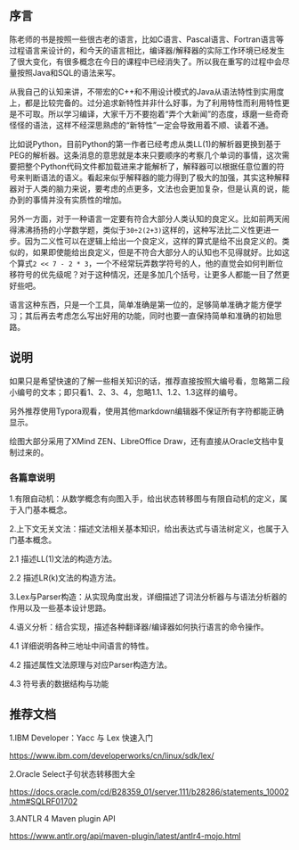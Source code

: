 ## 序言

陈老师的书是按照一些很古老的语言，比如C语言、Pascal语言、Fortran语言等过程语言来设计的，和今天的语言相比，编译器/解释器的实际工作环境已经发生了很大变化，有很多概念在今日的课程中已经消失了。所以我在重写的过程中会尽量按照Java和SQL的语法来写。

从我自己的认知来讲，不带宏的C++和不用设计模式的Java从语法特性到实用度上，都是比较完备的。过分追求新特性并非什么好事，为了利用特性而利用特性更是不可取。所以学习编译，大家千万不要抱着“弄个大新闻”的态度，琢磨一些奇奇怪怪的语法，这样不经深思熟虑的“新特性”一定会导致用着不顺、读着不通。

比如说Python，目前Python的第一作者已经考虑从类LL(1)的解析器更换到基于PEG的解析器。这条消息的意思就是本来只要顺序的考察几个单词的事情，这次需要把整个Python代码文件都加载进来才能解析了，解释器可以根据任意位置的符号来判断语法的语义。看起来似乎解释器的能力得到了极大的加强，其实这种解释器对于人类的脑力来说，要考虑的点更多，文法也会更加复杂，但是认真的说，能办到的事情并没有实质性的增加。

另外一方面，对于一种语言一定要有符合大部分人类认知的良定义。比如前两天闹得沸沸扬扬的小学数学题，类似于`30÷2(2+3)`这样的，这种写法比二义性更进一步。因为二义性可以在逻辑上给出一个良定义，这样的算式是给不出良定义的。类似的，如果即使能给出良定义，但是不符合大部分人的认知也不见得就好。比如这个算式`2 << 7 - 2 * 3`，一个不经常玩弄数学符号的人，他的直觉会如何判断位移符号的优先级呢？对于这种情况，还是多加几个括号，让更多人都能一目了然更好些吧。

语言这种东西，只是一个工具，简单准确是第一位的，足够简单准确才能方便学习；其后再去考虑怎么写出好用的功能，同时也要一直保持简单和准确的初始思路。

## 说明

如果只是希望快速的了解一些相关知识的话，推荐直接按照大编号看，忽略第二段小编号的文本；即只看1、2、3、4，忽略1.1、1.2、1.3这样的编号。

另外推荐使用Typora观看，使用其他markdown编辑器不保证所有字符都能正确显示。

绘图大部分采用了XMind ZEN、LibreOffice Draw，还有直接从Oracle文档中复制过来的。

### 各篇章说明

1.有限自动机：从数学概念有向图入手，给出状态转移图与有限自动机的定义，属于入门基本概念。

2.上下文无关文法：描述文法相关基本知识，给出表达式与语法树定义，也属于入门基本概念。

2.1 描述LL(1)文法的构造方法。

2.2 描述LR(k)文法的构造方法。

3.Lex与Parser构造：从实现角度出发，详细描述了词法分析器与与语法分析器的作用以及一些基本设计思路。

4.语义分析：结合实现，描述各种翻译器/编译器如何执行语言的命令操作。

4.1 详细说明各种三地址中间语言的特性。

4.2 描述属性文法原理与对应Parser构造方法。

4.3 符号表的数据结构与功能

## 推荐文档

1.IBM Developer：Yacc 与 Lex 快速入门

https://www.ibm.com/developerworks/cn/linux/sdk/lex/

2.Oracle Select子句状态转移图大全

https://docs.oracle.com/cd/B28359_01/server.111/b28286/statements_10002.htm#SQLRF01702

3.ANTLR 4 Maven plugin API

https://www.antlr.org/api/maven-plugin/latest/antlr4-mojo.html